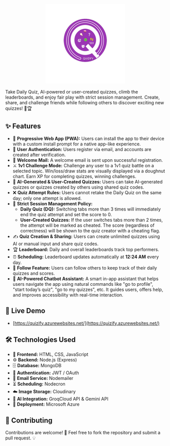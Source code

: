 <div align="center">
  <img src="/public/logo.png" width="250" height="250">
</div>

Take Daily Quiz, AI-powered or user-created quizzes, climb the leaderboards, and enjoy fair play with strict session management. Create, share, and challenge friends while following others to discover exciting new quizzes! 🎯🏆

## ✨ Features
- 📲 **Progressive Web App (PWA):** Users can install the app to their device with a custom install prompt for a native app-like experience.
- 🔐 **User Authentication:** Users register via email, and accounts are created after verification.
- 📩 **Welcome Mail:** A welcome email is sent upon successful registration.
- ⚔️ **1v1 Challenge Mode:** Challenge any user to a 1v1 quiz battle on a selected topic. Win/loss/draw stats are visually displayed via a doughnut chart. Earn XP for completing quizzes, winning challenges.
- 🧠 **AI-Generated & User-Created Quizzes:** Users can take AI-generated quizzes or quizzes created by others using shared quiz codes.
- ❌ **Quiz Attempt Rules:** Users cannot retake the Daily Quiz on the same day; only one attempt is allowed.
- 🔄 **Strict Session Management Policy:**
  - **Daily Quiz (DQ):** Switching tabs more than 3 times will immediately end the quiz attempt and set the score to 0.
  - **User-Created Quizzes:** If the user switches tabs more than 2 times, the attempt will be marked as cheated. The score (regardless of correctness) will be shown to the quiz creator with a cheating flag.
- ✍️ **Quiz Creation & Sharing:** Users can create unlimited quizzes using AI or manual input and share quiz codes.
- 🏆 **Leaderboard:** Daily and overall leaderboards track top performers.
- ⏰ **Scheduling:** Leaderboard updates automatically at **12:24 AM** every day.
- 👥 **Follow Feature:** Users can follow others to keep track of their daily quizzes and scores.
- 🤖 **AI-Powered Chatbot Assistant:** A smart in-app assistant that helps users navigate the app using natural commands like "go to profile", "start today’s quiz", "go to my quizzes", etc. It guides users, offers help, and improves accessibility with real-time interaction.

## 🚀 Live Demo
- [https://quizify.azurewebsites.net/](https://quizify.azurewebsites.net/)

## 🛠 Technologies Used
- 🎨 **Frontend:** HTML, CSS, JavaScript
- ⚙️ **Backend:** Node.js (Express)
- 🗄 **Database:** MongoDB
- 🔑 **Authentication:** JWT / OAuth
- 📧 **Email Service:** Nodemailer
- ⏳ **Scheduling:** Nodecron
- ☁️ **Image Storage:** Cloudinary
- 🧠 **AI Integration:** GroqCloud API & Gemini API
- 🚀 **Deployment:** Microsoft Azure

## 🤝 Contributing
Contributions are welcome! 
🎉 Feel free to fork the repository and submit a pull request. 💡